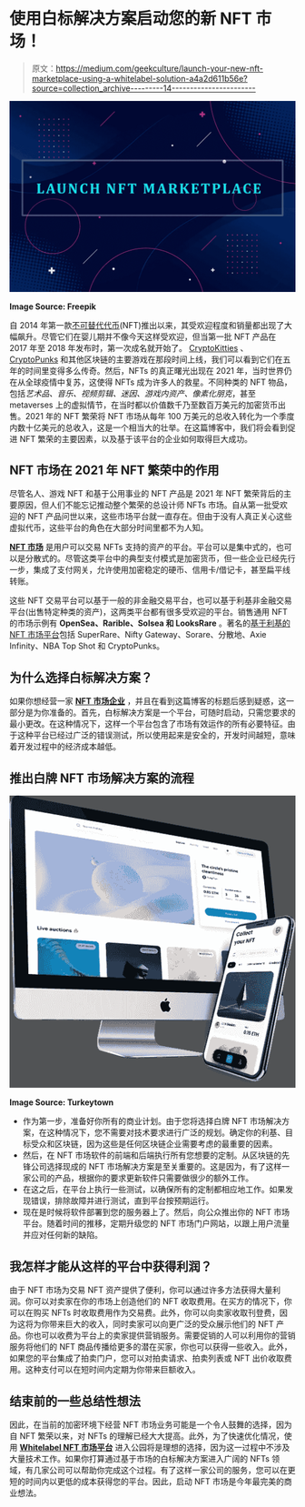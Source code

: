 # 使用白标解决方案启动您的新 NFT 市场！

> 原文：<https://medium.com/geekculture/launch-your-new-nft-marketplace-using-a-whitelabel-solution-a4a2d611b56e?source=collection_archive---------14----------------------->

![](img/9673f0c7cf662a82e4760b6bb09dd1a9.png)

**Image Source: Freepik**

自 2014 年第一款[不可替代代币](https://en.wikipedia.org/wiki/Non-fungible_token)(NFT)推出以来，其受欢迎程度和销量都出现了大幅飙升。尽管它们在婴儿期并不像今天这样受欢迎，但当第一批 NFT 产品在 2017 年至 2018 年发布时，第一次成名就开始了。 [CryptoKitties](https://www.cryptokitties.co/) 、 [CryptoPunks](https://www.larvalabs.com/cryptopunks) 和其他区块链的主要游戏在那段时间上线，我们可以看到它们在五年的时间里变得多么传奇。然后，NFTs 的真正曙光出现在 2021 年，当时世界仍在从全球疫情中复苏，这使得 NFTs 成为许多人的救星。不同种类的 NFT 物品，包括*艺术品、音乐、视频剪辑、迷因、游戏内资产、像素化朋克*，甚至 metaverses 上的虚拟情节，在当时都以价值数千乃至数百万美元的加密货币出售。2021 年的 NFT 繁荣将 NFT 市场从每年 100 万美元的总收入转化为一个季度内数十亿美元的总收入，这是一个相当大的壮举。在这篇博客中，我们将会看到促进 NFT 繁荣的主要因素，以及基于该平台的企业如何取得巨大成功。

## NFT 市场在 2021 年 NFT 繁荣中的作用

尽管名人、游戏 NFT 和基于公用事业的 NFT 产品是 2021 年 NFT 繁荣背后的主要原因，但人们不能忘记推动整个繁荣的总设计师 NFTs 市场。自从第一批受欢迎的 NFT 产品问世以来，这些市场平台就一直存在。但由于没有人真正关心这些虚拟代币，这些平台的角色在大部分时间里都不为人知。

[**NFT 市场**](https://www.blockchainappfactory.com/nft-marketplace-development?utm_source=Medium&utm_medium=Guest+Blog+-+27%2F04%2F2022&utm_campaign=vignesh) 是用户可以交易 NFTs 支持的资产的平台。平台可以是集中式的，也可以是分散式的。尽管这类平台中的典型支付模式是加密货币，但一些企业已经先行一步，集成了支付网关，允许使用加密稳定的硬币、信用卡/借记卡，甚至扁平线转账。

这些 NFT 交易平台可以基于一般的非金融交易平台，也可以基于利基非金融交易平台(出售特定种类的资产)，这两类平台都有很多受欢迎的平台。销售通用 NFT 的市场示例有 **OpenSea、Rarible、Solsea 和 LooksRare** 。著名的[基于利基的 NFT 市场平台](https://www.blockchainappfactory.com/nft-marketplace-development?utm_source=Medium&utm_medium=Guest+Blog+-+27%2F04%2F2022&utm_campaign=vignesh)包括 SuperRare、Nifty Gateway、Sorare、分散地、Axie Infinity、NBA Top Shot 和 CryptoPunks。

## 为什么选择白标解决方案？

如果你想经营一家 [**NFT 市场企业**](https://www.blockchainappfactory.com/white-label-nft-marketplace?utm_source=Medium&utm_medium=Guest+Blog+-+27%2F04%2F2022&utm_campaign=vignesh) ，并且在看到这篇博客的标题后感到疑惑，这一部分是为你准备的。首先，白标解决方案是一个平台，可随时启动，只需您要求的最小更改。在这种情况下，这样一个平台包含了市场有效运作的所有必要特征。由于这种平台已经过广泛的错误测试，所以使用起来是安全的，开发时间越短，意味着开发过程中的经济成本越低。

## 推出白牌 NFT 市场解决方案的流程

![](img/ac97f40c0e0e1210fac9944926c2d4ad.png)

**Image Source: Turkeytown**

*   作为第一步，准备好你所有的商业计划。由于您将选择白牌 NFT 市场解决方案，在这种情况下，您不需要对技术要求进行广泛的规划。确定你的利基、目标受众和区块链，因为这些是任何区块链企业需要考虑的最重要的因素。
*   然后，在 NFT 市场软件的前端和后端执行所有您想要的定制。从区块链的先锋公司选择现成的 NFT 市场解决方案是至关重要的。这是因为，有了这样一家公司的产品，根据你的要求更新软件只需要做很少的额外工作。
*   在这之后，在平台上执行一些测试，以确保所有的定制都相应地工作。如果发现错误，排除故障并进行测试，直到平台按预期运行。
*   现在是时候将软件部署到您的服务器上了。然后，向公众推出你的 NFT 市场平台。随着时间的推移，定期升级您的 NFT 市场门户网站，以跟上用户流量并应对任何新的缺陷。

## 我怎样才能从这样的平台中获得利润？

由于 NFT 市场为交易 NFT 资产提供了便利，你可以通过许多方法获得大量利润。你可以对卖家在你的市场上创造他们的 NFT 收取费用。在买方的情况下，你可以在购买 NFTs 时收取费用作为交易费。此外，你可以向卖家收取刊登费，因为这将为你带来巨大的收入，同时卖家可以向更广泛的受众展示他们的 NFT 产品。你也可以收费为平台上的卖家提供营销服务。需要促销的人可以利用你的营销服务将他们的 NFT 商品传播给更多的潜在买家，你也可以获得一些收入。此外，如果您的平台集成了拍卖门户，您可以对拍卖请求、拍卖列表或 NFT 出价收取费用。这种支付可以在短时间内定期为你带来巨额收入。

## 结束前的一些总结性想法

因此，在当前的加密环境下经营 NFT 市场业务可能是一个令人鼓舞的选择，因为自 NFT 繁荣以来，对 NFTs 的理解已经大大提高。此外，为了快速优化情况，使用 [**Whitelabel NFT 市场平台**](https://www.blockchainappfactory.com/white-label-nft-marketplace?utm_source=Medium&utm_medium=Guest+Blog+-+27%2F04%2F2022&utm_campaign=vignesh) 进入公园将是理想的选择，因为这一过程中不涉及大量技术工作。如果你打算通过基于市场的白标解决方案进入广阔的 NFTs 领域，有几家公司可以帮助你完成这个过程。有了这样一家公司的服务，您可以在更短的时间内以更低的成本获得您的平台。因此，启动 NFT 市场是今年最完美的商业想法。